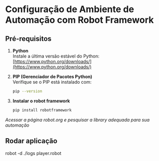 




# Configuração de Ambiente de Automação com Robot Framework

## Pré-requisitos

1. **Python**  
   Instale a última versão estável do Python:  
   [https://www.python.org/downloads/](https://www.python.org/downloads/)

2. **PIP (Gerenciador de Pacotes Python)**  
   Verifique se o PIP está instalado com:  
   ```bash
   pip --version
3. **Instalar o robot framework**
    ```bash
    pip install robotframework

*Acessar a página robot.org e pesquisar a library adequada para sua automação*

## Rodar aplicação
robot -d ./logs player.robot